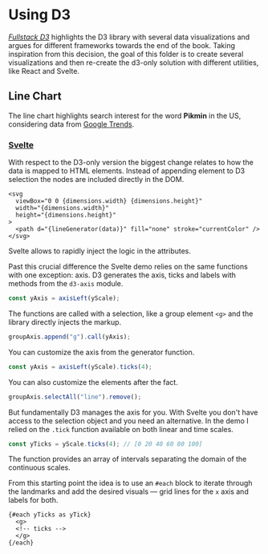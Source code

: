 # Using D3

[_Fullstack D3_](https://www.newline.co/fullstack-d3) highlights the D3 library with several data visualizations and argues for different frameworks towards the end of the book. Taking inspiration from this decision, the goal of this folder is to create several visualizations and then re-create the d3-only solution with different utilities, like React and Svelte.

## Line Chart

The line chart highlights search interest for the word **Pikmin** in the US, considering data from [Google Trends](https://trends.google.com/trends/explore?date=2020-01-01%202021-11-04&geo=US&q=pikmin).

### [Svelte](https://svelte.dev/repl/67a634161efd4788871ec3db5cca9181?version=3.44.1)

With respect to the D3-only version the biggest change relates to how the data is mapped to HTML elements. Instead of appending element to D3 selection the nodes are included directly in the DOM.

```svelte
<svg
  viewBox="0 0 {dimensions.width} {dimensions.height}"
  width="{dimensions.width}"
  height="{dimensions.height}"
>
  <path d="{lineGenerator(data)}" fill="none" stroke="currentColor" />
</svg>
```

Svelte allows to rapidly inject the logic in the attributes.

Past this crucial difference the Svelte demo relies on the same functions with one exception: axis. D3 generates the axis, ticks and labels with methods from the `d3-axis` module.

```js
const yAxis = axisLeft(yScale);
```

The functions are called with a selection, like a group element `<g>` and the library directly injects the markup.

```js
groupAxis.append("g").call(yAxis);
```

You can customize the axis from the generator function.

```js
const yAxis = axisLeft(yScale).ticks(4);
```

You can also customize the elements after the fact.

```js
groupAxis.selectAll("line").remove();
```

But fundamentally D3 manages the axis for you. With Svelte you don't have access to the selection object and you need an alternative. In the demo I relied on the `.tick` function available on both linear and time scales.

```js
const yTicks = yScale.ticks(4); // [0 20 40 60 80 100]
```

The function provides an array of intervals separating the domain of the continuous scales.

From this starting point the idea is to use an `#each` block to iterate through the landmarks and add the desired visuals — grid lines for the `x` axis and labels for both.

```svelte
{#each yTicks as yTick}
  <g>
  <!-- ticks -->
  </g>
{/each}
```
